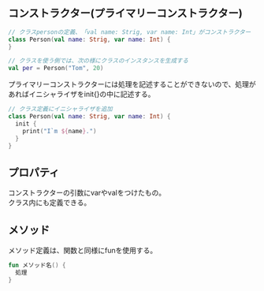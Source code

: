 ## コンストラクター(プライマリーコンストラクター)
``` kotlin
// クラスpersonの定義、　「val name: Strig, var name: Int」がコンストラクター
class Person(val name: Strig, var name: Int) {
}

// クラスを使う側では、次の様にクラスのインスタンスを生成する
val per = Person("Tom", 20)
```

プライマリーコンストラクターには処理を記述することができないので、処理があればイニシャライザをinit{}の中に記述する。
``` kotlin
// クラス定義にイニシャライザを追加
class Person(val name: Strig, var name: Int) {
  init {
    print("I`m ${name}.")
  }
} 
```

## プロパティ
コンストラクターの引数にvarやvalをつけたもの。<br>
クラス内にも定義できる。

## メソッド
メソッド定義は、関数と同様にfunを使用する。
``` kotlin
fun メソッド名() {
  処理
}
```
